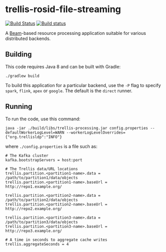 # trellis-rosid-file-streaming

[![Build Status](https://travis-ci.org/trellis-ldp/trellis-rosid-file-streaming.png?branch=master)](https://travis-ci.org/trellis-ldp/trellis-rosid-file-streaming)
[![Build status](https://ci.appveyor.com/api/projects/status/89bpi6s7kmky9ev8?svg=true)](https://ci.appveyor.com/project/acoburn/trellis-rosid-file-streaming)

A <a href="https://beam.apache.org">Beam</a>-based resource processing application suitable for various distributed backends.

## Building

This code requires Java 8 and can be built with Gradle:

    ./gradlew build

To build this application for a particular backend, use the `-P` flag to specify `spark`, `flink`, `apex` or `google`. The default is the `direct` runner.

## Running

To run the code, use this command:

    java -jar ./build/libs/trellis-processing.jar config.properties --defaultWorkerLogLevel=WARN --workerLogLevelOverrides={"org.trellisldp":"INFO"}

where `./config.properties` is a file such as:

```
# The Kafka cluster
kafka.bootstrapServers = host:port

# The Trellis data/URL locations
trellis.partition.<partition1-name>.data = /path/to/partition1/data/objects
trellis.partition.<partition1-name>.baseUrl = http://repo1.example.org/

trellis.partition.<partition2-name>.data = /path/to/partition2/data/objects
trellis.partition.<partition2-name>.baseUrl = http://repo2.example.org/

trellis.partition.<partition3-name>.data = /path/to/partition3/data/objects
trellis.partition.<partition3-name>.baseUrl = http://repo3.example.org/

# A time in seconds to aggregate cache writes
trellis.aggregateSeconds = 4
```

